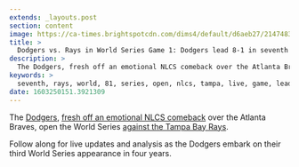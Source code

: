 ```yaml
--- 
extends: _layouts.post 
section: content 
image: https://ca-times.brightspotcdn.com/dims4/default/d6aeb27/2147483647/strip/true/crop/3222x1692+0+0/resize/1200x630!/quality/90/?url=https%3A%2F%2Fcalifornia-times-brightspot.s3.amazonaws.com%2F04%2F12%2F3faf45b641bfa4816a0bbd4192ac%2Fla-photos-1staff-635655-sp-1020-dodgers-rays-series4-wjs.jpg 
title: > 
  Dodgers vs. Rays in World Series Game 1: Dodgers lead 8-1 in seventh 
description: > 
  The Dodgers, fresh off an emotional NLCS comeback over the Atlanta Braves, open the World Series against the Tampa Bay Rays.Follow along for live updates and analysis as the Dodgers embark on their third World Series appearance in four years. 
keywords: > 
  seventh, rays, world, 81, series, open, nlcs, tampa, live, game, lead, fresh, updates, dodgers, vs, raysfollow 
date: 1603250151.3921309 
--- 
```

<div><p>The <a class="link" href="https://www.latimes.com/sports/dodgers">Dodgers</a>, <a class="link" href="https://www.latimes.com/sports/dodgers/liveblog/dodgers-vs-braves-nlcs-game-7-live-updates-score-mlb-playoffs">fresh off an emotional NLCS comeback</a> over the Atlanta Braves, open the World Series <a class="link" href="https://www.latimes.com/sports/dodgers/story/2020-10-19/world-series-how-dodgers-and-rays-match-up-position-by-position">against the Tampa Bay Rays</a>.</p><p>Follow along for live updates and analysis as the Dodgers embark on their third World Series appearance in four years.</p></div>